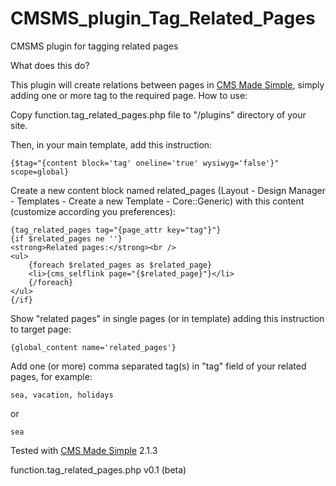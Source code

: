 # CMSMS_plugin_Tag_Related_Pages
CMSMS plugin for tagging related pages

What does this do?

This plugin will create relations between pages in [CMS Made Simple](http://www.cmsmadesimple.org/), simply adding one or more tag to the required page.
How to use:

Copy function.tag_related_pages.php file to "/plugins" directory of your site.

Then, in your main template, add this instruction:
```
{$tag="{content block='tag' oneline='true' wysiwyg='false'}" scope=global}
```
Create a new content block named related_pages (Layout - Design Manager - Templates - Create a new Template - Core::Generic) with this content (customize according you preferences):
```
{tag_related_pages tag="{page_attr key="tag"}"}
{if $related_pages ne ''}
<strong>Related pages:</strong><br />
<ul>
	{foreach $related_pages as $related_page}
	<li>{cms_selflink page="{$related_page}"}</li>
	{/foreach}
</ul>
{/if}
```	

Show "related pages" in single pages (or in template) adding this instruction to target page:
```
{global_content name='related_pages'}
```

Add one (or more) comma separated tag(s) in "tag" field of your related pages, for example:
```
sea, vacation, holidays
```
or
```
sea
```

Tested with [CMS Made Simple](http://www.cmsmadesimple.org/) 2.1.3

function.tag_related_pages.php v0.1 (beta)
